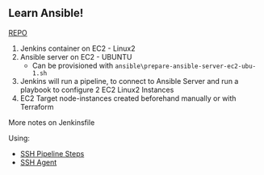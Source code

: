 ## Learn Ansible!

[REPO](https://gitlab.com/miltozz/learn-ansible/-/tree/jenkins-ansible-to-ec2-2)

1. Jenkins container on EC2 - Linux2
2. Ansible server on EC2 - UBUNTU
    - Can be provisioned with `ansible\prepare-ansible-server-ec2-ubu-1.sh`
3. Jenkins will run a pipeline, to connect to Ansible Server and run a playbook to configure 2 EC2 Linux2 Instances
4. EC2 Target node-instances created beforehand manually or with Terraform

More notes on Jenkinsfile

Using:
- [SSH Pipeline Steps](https://plugins.jenkins.io/ssh-steps/)
- [SSH Agent](https://plugins.jenkins.io/ssh-agent/)